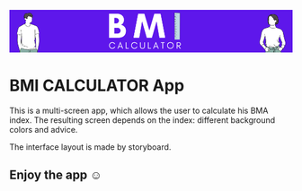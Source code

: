 <p align="center">
 <img width="1000px" src="BMI_BG.png" alt="qr"/>
</p>

# BMI CALCULATOR App
This is a multi-screen app, which allows the user to calculate his BMA index. The resulting screen depends on the index: different background colors and advice.

The interface layout is made by storyboard.

## Enjoy the app ☺️
